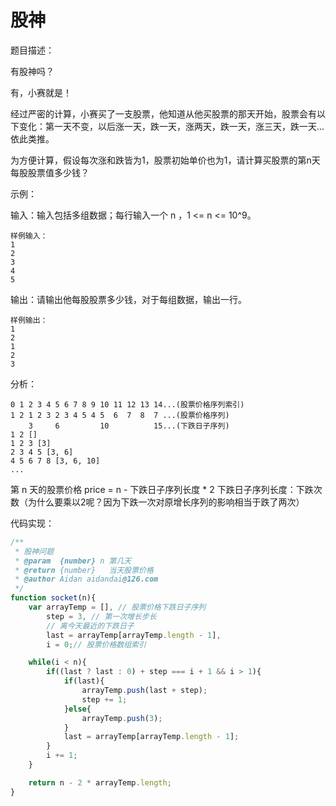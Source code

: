# 股神

题目描述：

有股神吗？

有，小赛就是！

经过严密的计算，小赛买了一支股票，他知道从他买股票的那天开始，股票会有以下变化：第一天不变，以后涨一天，跌一天，涨两天，跌一天，涨三天，跌一天...依此类推。

为方便计算，假设每次涨和跌皆为1，股票初始单价也为1，请计算买股票的第n天每股股票值多少钱？

示例：

输入：输入包括多组数据；每行输入一个 n ，1 <= n <= 10^9。

```
样例输入：
1
2
3
4
5
```

输出：请输出他每股股票多少钱，对于每组数据，输出一行。

```
样例输出：
1
2
1
2
3
```

分析：

```
0 1 2 3 4 5 6 7 8 9 10 11 12 13 14...(股票价格序列索引)
1 2 1 2 3 2 3 4 5 4 5  6  7  8  7 ...(股票价格序列)
    3     6         10          15...(下跌日子序列)
1 2 []
1 2 3 [3]
2 3 4 5 [3, 6]
4 5 6 7 8 [3, 6, 10]
...
```

第 n 天的股票价格 price = n - 下跌日子序列长度 * 2
下跌日子序列长度：下跌次数（为什么要乘以2呢？因为下跌一次对原增长序列的影响相当于跌了两次）

代码实现：

```javascript
/**
 * 股神问题
 * @param  {number} n 第几天
 * @return {number}   当天股票价格
 * @author Aidan aidandai@126.com
 */
function socket(n){
	var arrayTemp = [], // 股票价格下跌日子序列
		step = 3, // 第一次增长步长
		// 离今天最近的下跌日子
		last = arrayTemp[arrayTemp.length - 1], 
		i = 0;// 股票价格数组索引

	while(i < n){
		if((last ? last : 0) + step === i + 1 && i > 1){
			if(last){
				arrayTemp.push(last + step);
				step += 1;
			}else{
				arrayTemp.push(3);
			}
			last = arrayTemp[arrayTemp.length - 1];
		}
		i += 1;
	}

	return n - 2 * arrayTemp.length;
}
```